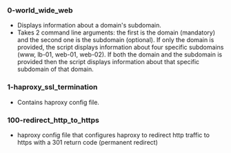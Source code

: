 ### 0-world_wide_web
- Displays information about a domain's subdomain.
- Takes 2 command line arguments: the first is the domain (mandatory) and the
  second one is the subdomain (optional). If only the domain is provided, the
  script displays information about four specific subdomains (www, lb-01,
  web-01, web-02). If both the domain and the subdomain is provided then the
  script displays information about that specific subdomain of that domain.
### 1-haproxy_ssl_termination
- Contains haproxy config file.
### 100-redirect_http_to_https
- haproxy config file that configures haproxy to redirect http traffic to https
  with a 301 return code (permanent redirect)
